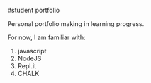 #student portfolio

Personal portfolio making in learning progress.

For now, I am familiar with:

1. javascript
1. NodeJS
1. Repl.it
1. CHALK